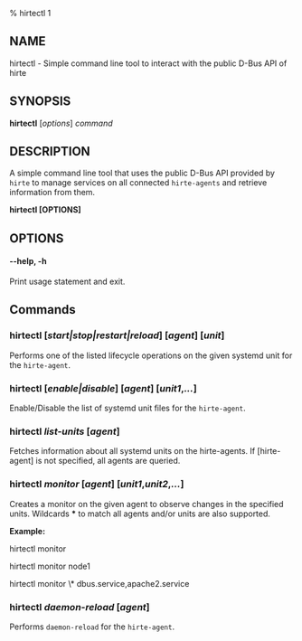 % hirtectl 1

## NAME

hirtectl - Simple command line tool to interact with the public D-Bus API of hirte

## SYNOPSIS

**hirtectl** [*options*] *command*

## DESCRIPTION

A simple command line tool that uses the public D-Bus API provided by `hirte` to manage services on all connected `hirte-agents` and retrieve information from them.

**hirtectl [OPTIONS]**

## OPTIONS

#### **--help**, **-h**

Print usage statement and exit.

## Commands

### **hirtectl** [*start|stop|restart|reload*] [*agent*] [*unit*]

Performs one of the listed lifecycle operations on the given systemd unit for the `hirte-agent`.

### **hirtectl** [*enable|disable*] [*agent*] [*unit1*,*...*]

Enable/Disable the list of systemd unit files for the `hirte-agent`.

### **hirtectl** *list-units* [*agent*]

Fetches information about all systemd units on the hirte-agents. If [hirte-agent] is not specified, all agents are queried.

### **hirtectl** *monitor* [*agent*] [*unit1*,*unit2*,*...*]

Creates a monitor on the given agent to observe changes in the specified units. Wildcards **\*** to match all agents and/or units are also supported.

**Example:**

hirtectl monitor

hirtectl monitor node1

hirtectl monitor \\\* dbus.service,apache2.service

### **hirtectl** *daemon-reload* [*agent*]

Performs `daemon-reload` for the `hirte-agent`.
